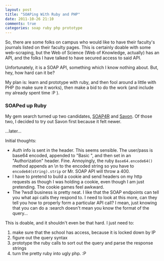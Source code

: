 ```yaml
---
layout: post
title: "SOAPing With Ruby and PHP"
date: 2011-10-26 21:10
comments: true
categories: soap ruby php prototype
---
```

So, there are some folks on campus who would like to have their faculty's journals listed on their faculty pages. This is certainly doable with some web-scraping, but the Web of Science (Web of Knowledge, actually) has an API, and the folks I have talked to have secured access to said API. 

Unfortunately, it is a SOAP API, something which I know nothing about. But, hey, how hard can it be?

My plan is: learn and prototype with ruby, and then fool around a little with PHP (to make sure it works), then make a bid to do the work (and include my already spent time :P ). 

### SOAPed up Ruby ###

My gem search turned up two candidates, [SOAP4R](http://rubygems.org/gems/soap4r) and [Savon](http://rubygems.org/gems/savon).  Of those two, I decided to try out Savon first because it felt newer.

...later...

Initial thoughts:

* Auth info is sent in the header.  This seems sensible.  The user/pass is base64 encoded, appended to "Basic ", and then set in an "Authorization" header.  Fine.  Annoyingly, the ruby `Base64.encode64()` method appends an \n to the encoded string so you have to `encode64(string).strip` or Mr. SOAP API will throw a 400. 
* I have to pretend to build a cookie and send headers on my http requests as though I was holding a cookie, even though I am just pretending. The cookie games feel awkward.
* The ?wsdl business is pretty neat.  I like that the SOAP endpoints can tell you what api calls they respond to. I need to look at this more, can they tell you how to properly form a particular API call?  I mean, just knowing that you can do a :search doesn't mean you know the format of the query...

This is doable, and it shouldn't even be that hard.  I just need to:

1. make sure that the school has access, because it is locked down by IP
2. figure out the query syntax
3. prototype the ruby calls to sort out the query and parse the response strings
4. turn the pretty ruby into ugly php. :P
